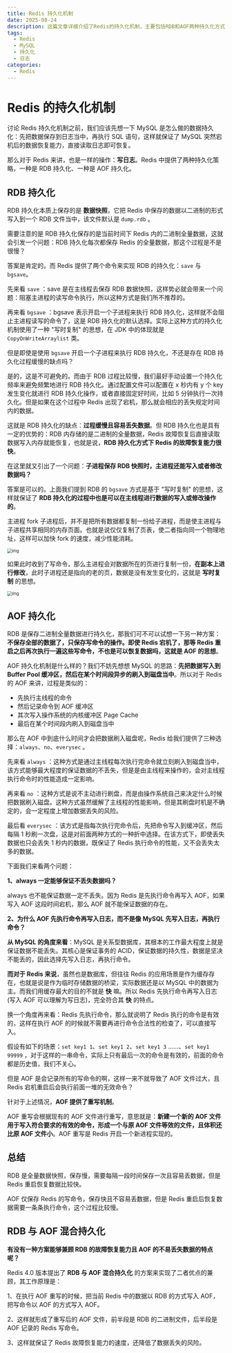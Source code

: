```yaml
---
title: Redis 持久化机制
date: 2025-08-24
description: 这篇文章详细介绍了Redis的持久化机制，主要包括RDB和AOF两种持久化方式。RDB持久化通过保存数据快照实现，使用save或bgsave命令将Redis中的全量数据以二进制形式保存到dump.rdb文件中，虽然恢复速度快但存在数据丢失风险；AOF持久化则通过记录写命令日志实现，将命令写入AOF缓冲区并定期刷盘，提供了更好的数据安全性但恢复速度较慢。文章还介绍了两者的优缺点对比，以及Redis 4.0引入的RDB与AOF混合持久化方案，该方案结合了RDB快速恢复和AOF数据安全的优势，在AOF重写时将当前数据以RDB格式写入文件前半部分，后续写命令以AOF格式追加到文件后半部分，从而兼顾了性能和数据安全性。
tags:
  - Redis
  - MySQL
  - 持久化
  - 日志
categories:
  - Redis
---
```


# Redis 的持久化机制

讨论 Redis 持久化机制之前，我们应该先想一下 MySQL 是怎么做的数据持久化：先把数据保存到日志当中，再执行 SQL 语句，这样就保证了 MySQL 突然宕机后的数据恢复能力，直接读取日志即可恢复。

那么对于 Redis 来讲，也是一样的操作：**写日志**。Redis 中提供了两种持久化策略，一种是 RDB 持久化、一种是 AOF 持久化。

## RDB 持久化

RDB 持久化本质上保存的是 **数据快照**，它把 Redis 中保存的数据以二进制的形式写入到一个 RDB 文件当中，该文件默认是 `dump.rdb` 。

需要注意的是 RDB 持久化保存的是当前时间下 Redis 内的二进制全量数据，这就会引发一个问题：RDB 持久化每次都保存 Redis 的全量数据，那这个过程是不是很慢？

答案是肯定的。而 Redis 提供了两个命令来实现 RDB 的持久化：`save` 与 `bgsave`。

先来看 `save` ：save 是在主线程去保存 RDB 数据快照，这样势必就会带来一个问题：阻塞主进程的读写命令执行，所以这种方式是我们所不推荐的。

再来看 `bgsave` ：bgsave 表示开启一个子进程来执行 RDB 持久化，这样就不会阻止主进程读写的命令了，这是 RDB 持久化的默认选择。实际上这种方式的持久化机制使用了一种 "写时复制" 的思想，在 JDK 中的体现就是 `CopyOnWriteArraylist` 类。

但是即使是使用 `bgsave` 开启一个子进程来执行 RDB 持久化，不还是存在 RDB 持久化过程缓慢的缺点吗？

是的，这是不可避免的。而由于 RDB 过程比较慢，我们最好手动设置一个持久化频率来避免频繁地进行 RDB 持久化。通过配置文件可以配置在 x 秒内有 y 个 key 发生变化就进行 RDB 持久化操作，或者直接固定好时间，比如 5 分钟执行一次持久化。但是如果在这个过程中 Redis 出现了宕机，那么就会相应的丢失规定时间内的数据。

这就是 RDB 持久化的缺点：**过程缓慢且容易丢失数据**。但 RDB 持久化也是具有一定的优势的：RDB 内存储的是二进制的全量数据，Redis 故障恢复后直接读取数据写入内存就能恢复，也就是说，**RDB 持久化方式下 Redis 的故障恢复能力很快**。

在这里就又引出了一个问题：**子进程保存 RDB 快照时，主进程还能写入或者修改数据吗？**

答案是可以的。上面我们提到 RDB 的 `bgsave` 方式是基于 "写时复制" 的思想，这样就保证了 **RDB 持久化的过程中也是可以在主线程进行数据的写入或修改操作的**。

主进程 fork 子进程后，并不是把所有数据都复制一份给子进程，而是使主进程与子进程共享相同的内存页面。也就是说仅仅复制了页表，使二者指向同一个物理地址，这样可以加快 fork 的速度，减少性能消耗。

<img src="https://picgo-blog-1335849645.cos.ap-guangzhou.myqcloud.com/images/20250824151337254.png" alt="img" style="zoom:67%;" />

如果此时收到了写命令，那么主进程会对数据所在的页进行复制一份，**在副本上进行修改**，此时子进程还是指向的老的页，数据是没有发生变化的，这就是 **写时复制** 的思想。

<img src="https://picgo-blog-1335849645.cos.ap-guangzhou.myqcloud.com/images/20250824151424735.png" alt="img" style="zoom:67%;" />

## AOF 持久化

RDB 是保存二进制全量数据进行持久化，那我们可不可以试想一下另一种方案：**不保存全部的数据了，只保存写命令的操作。即使 Redis 宕机了，那等 Redis 重启之后再次执行一遍这些写命令，不也是可以恢复数据吗，这就是 AOF 的思想**。

AOF 持久化机制是什么样的？我们不妨先想想 MySQL 的思路：**先把数据写入到 Buffer Pool 缓冲区，然后在某个时间段异步的刷入到磁盘当中**。所以对于 Redis 的 AOF 来讲，过程是类似的：

- 先执行主线程的命令
- 然后记录命令到 AOF 缓冲区
- 其次写入操作系统的内核缓冲区 Page Cache
- 最后在某个时间段内刷入到磁盘当中

那么在 AOF 中到底什么时间才会把数据刷入磁盘呢，Redis 给我们提供了三种选择：`always`、`no`、`everysec` 。

先来看 `always` ：这种方式是通过主线程每次执行完命令就立刻刷入到磁盘当中，该方式能够最大程度的保证数据的不丢失，但是是由主线程来操作的，会对主线程执行命令时的性能造成一定影响。

再来看 `no` ：这种方式是说不主动进行刷盘，而是由操作系统自己来决定什么时候把数据刷入磁盘。这种方式虽然缓解了主线程的性能影响，但是其刷盘时机是不确定的，会一定程度上增加数据丢失的风险。 

最后看 `everysec` ：该方式是指每次执行完命令后，先把命令写入到缓冲区，然后每隔 1 秒刷一次盘，这是对前面两种方式的一种折中选择。在该方式下，即使丢失数据也只会丢失 1 秒内的数据，既保证了 Redis 执行命令的性能，又不会丢失太多的数据。

下面我们来看两个问题：

**1、always 一定能够保证不丢失数据吗？**

always 也不能保证数据一定不丢失。因为 Redis 是先执行命令再写入 AOF，如果写入 AOF 这段时间宕机，那么 AOF 就不能保证数据的存在。

**2、为什么 AOF 先执行命令再写入日志，而不是像 MySQL 先写入日志，再执行命令？**

**从 MySQL 的角度来看**：MySQL 是关系型数据库，其根本的工作最大程度上就是保证数据不能丢失。其核心是保证事务的 ACID，保证数据的持久性，数据是坚决不能丢的，因此选择先写入日志，再执行命令。

**而对于 Redis 来说**，虽然也是数据库，但往往 Redis 的应用场景是作为缓存存在，也就是说是作为临时存储数据的桥梁，实际数据还是以 MySQL 中的数据为主。而我们用缓存最大的目的不就是 **快** 嘛。所以 Redis 先执行命令再写入日志 (写入 AOF 可以理解为写日志)，完全符合其 **快** 的特点。

换一个角度再来看：Redis 先执行命令，那么就说明了 Redis 执行的命令是有效的，这样在执行 AOF 的时候就不需要再进行命令合法性的检查了，可以直接写入。

假设有如下的场景：`set key1 1`、`set key1 2`、`set key1 3` ......、`set key1 99999` ，对于这样的一串命令，实际上只有最后一次的命令是有效的，前面的命令都是历史值，我们不关心。

但是 AOF 是会记录所有的写命令的啊，这样一来不就导致了 AOF 文件过大，且 Redis 宕机重启后会执行前面一堆的无效命令？

针对于上述情况，**AOF 提供了重写机制**。

AOF 重写会根据现有的 AOF 文件进行重写，意思就是：**新建一个新的 AOF 文件用于写入符合要求的有效的命令，形成一个与原 AOF 文件等效的文件，且体积还比原 AOF 文件小**。AOF 重写是 Redis 开启一个新进程实现的。

## 总结

RDB 是全量数据快照，保存慢，需要每隔一段时间保存一次且容易丢数据，但是 Redis 重启恢复数据比较快。 

AOF 仅保存 Redis 的写命令，保存快且不容易丢数据，但是 Redis 重启后恢复数据需要一条条执行命令，这个过程比较慢。

## RDB 与 AOF 混合持久化

**有没有一种方案能够兼顾 RDB 的故障恢复能力且 AOF 的不易丢失数据的特点呢？** 

Redis 4.0 版本提出了 **RDB 与 AOF 混合持久化** 的方案来实现了二者优点的兼顾，其工作原理是：

1、在执行 AOF 重写的时候，把当前 Redis 中的数据以 RDB 的方式写入  AOF，把写命令以 AOF 的方式写入 AOF。

2、这样就形成了重写后的 AOF 文件，前半段是 RDB 的二进制文件，后半段是 AOF 记录的 Redis 写命令。

3、这样就保证了 Redis 故障恢复能力的速度，还降低了数据丢失的风险。



































































































